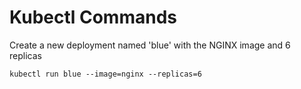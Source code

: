 # Kubectl Commands

Create a new deployment named 'blue' with the NGINX image and 6 replicas

```
kubectl run blue --image=nginx --replicas=6
```